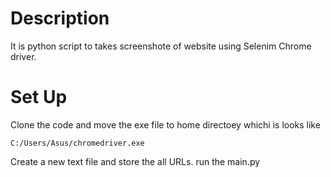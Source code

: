 # Description
It is python script to takes screenshote of website using Selenim Chrome driver.

# Set Up
Clone the code and move the exe file to home directoey whichi is looks like 
```
C:/Users/Asus/chromedriver.exe

```

Create a new text file and store the all URLs.
run the main.py 
